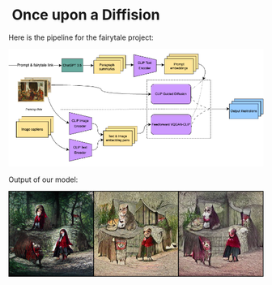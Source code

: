 
#  Once upon a Diffision

Here is the pipeline for the fairytale project:

![Fairytale Pipeline](fairytale_pipeline.png)

Output of our model:

![Fairytale Pipeline](gen.png)
